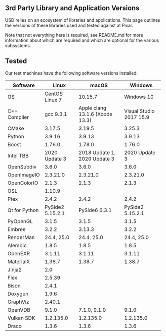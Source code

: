 3rd Party Library and Application Versions
------------------------------------------

USD relies on an ecosystem of libraries and applications. This page outlines
the versions of these libraries used and tested against at Pixar.

Note that not everything here is required, see README.md for more information
about which are required and which are optional for the various subsystems.

## Tested

Our test machines have the following software versions installed.

| Software      | Linux                | macOS                        | Windows                        |
| ------------- | -------------------- | ---------------------------- | ------------------------------ |
| OS            | CentOS Linux 7       | 10.15.7                      | Windows 10                     |
| C++ Compiler  | gcc 9.3.1            | Apple clang 13.1.6 (Xcode 13.3) | Visual Studio 2017 15.9     |
| CMake         | 3.17.5               | 3.19.5                       | 3.25.3                         |
| Python        | 3.9.16               | 3.9.13                       | 3.9.13                         |
| Boost         | 1.76.0               | 1.78.0                       | 1.76.0                         |
| Intel TBB     | 2020 Update 3        | 2018 Update 1, 2020 Update 3 | 2020 Update 3                  |
| OpenSubdiv    | 3.6.0                | 3.6.0                        | 3.6.0                          |
| OpenImageIO   | 2.3.21.0             | 2.3.21.0                     | 2.3.21.0                       |
| OpenColorIO   | 2.1.3                | 2.1.3                        | 2.1.3                          |
| OSL           | 1.10.9               |                              |                                |
| Ptex          | 2.4.2                | 2.4.2                        | 2.4.2                          |
| Qt for Python | PySide2 5.15.2.1     | PySide6 6.3.1                | PySide2 5.15.2.1               |
| PyOpenGL      | 3.1.5                | 3.1.5                        | 3.1.5                          |
| Embree        | 3.2.2                | 3.13.3                       | 3.2.2                          |
| RenderMan     | 24.4, 25.0           | 24.4, 25.0                   | 24.4, 25.0                     |
| Alembic       | 1.8.5                | 1.8.5                        | 1.8.5                          |
| OpenEXR       | 3.1.11               | 3.1.11                       | 3.1.11                         |
| MaterialX     | 1.38.7               | 1.38.7                       | 1.38.7                         |
| Jinja2        | 2.0                  |                              |                                |
| Flex          | 2.5.39               |                              |                                |
| Bison         | 2.4.1                |                              |                                |
| Doxygen       | 1.9.6                |                              |                                |
| GraphViz      | 2.40.1               |                              |                                |
| OpenVDB       | 9.1.0                | 7.1.0, 9.1.0                 | 9.1.0                          |
| Vulkan SDK    | 1.2.135.0            | 1.2.135.0                    | 1.2.135.0                      |
| Draco         | 1.3.6                | 1.3.6                        | 1.3.6                          |

